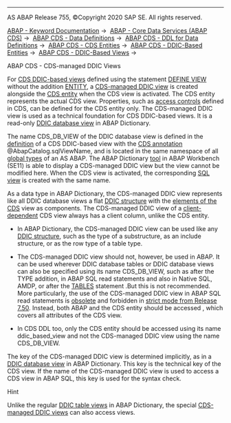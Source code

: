   

* * *

AS ABAP Release 755, ©Copyright 2020 SAP SE. All rights reserved.

[ABAP - Keyword Documentation](javascript:call_link\('abenabap.htm'\)) →  [ABAP - Core Data Services (ABAP CDS)](javascript:call_link\('abencds.htm'\)) →  [ABAP CDS - Data Definitions](javascript:call_link\('abencds_entities.htm'\)) →  [ABAP CDS - DDL for Data Definitions](javascript:call_link\('abencds_f1_ddl_syntax.htm'\)) →  [ABAP CDS - CDS Entities](javascript:call_link\('abencds_view_entity.htm'\)) →  [ABAP CDS - DDIC-Based Entities](javascript:call_link\('abencds_ddic_entity.htm'\)) →  [ABAP CDS - DDIC-Based Views](javascript:call_link\('abencds_v1_views.htm'\)) → 

ABAP CDS - CDS-managed DDIC Views

For [CDS DDIC-based views](javascript:call_link\('abencds_v1_view_glosry.htm'\) "Glossary Entry") defined using the statement [DEFINE VIEW](javascript:call_link\('abencds_define_view_v1.htm'\)) without the addition [ENTITY](javascript:call_link\('abencds_define_view_entity.htm'\)), a [CDS-managed DDIC view](javascript:call_link\('abencds_mngdddic_view_glosry.htm'\) "Glossary Entry") is created alongside the [CDS entity](javascript:call_link\('abencds_entity_glosry.htm'\) "Glossary Entry") when the CDS view is activated. The CDS entity represents the actual CDS view. Properties, such as [access controls](javascript:call_link\('abencds_access_control_glosry.htm'\) "Glossary Entry") defined in CDS, can be defined for the CDS entity only. The CDS-managed DDIC view is used as a technical foundation for CDS DDIC-based views. It is a read-only [DDIC database view](javascript:call_link\('abendatabase_view_glosry.htm'\) "Glossary Entry") in ABAP Dictionary.

The name CDS\_DB\_VIEW of the DDIC database view is defined in the [definition](javascript:call_link\('abencds_define_view_v1.htm'\)) of a CDS DDIC-based view with the [CDS annotation](javascript:call_link\('abencds_annotation_glosry.htm'\) "Glossary Entry") @AbapCatalog.sqlViewName, and is located in the same namespace of all [global types](javascript:call_link\('abenglobal_type_glosry.htm'\) "Glossary Entry") of an AS ABAP. The ABAP Dictionary [tool](javascript:call_link\('abenddic_tools.htm'\)) in ABAP Workbench (SE11) is able to display a CDS-managed DDIC view but the view cannot be modified here. When the CDS view is activated, the corresponding [SQL view](javascript:call_link\('abensql_view_glosry.htm'\) "Glossary Entry") is created with the same name.

As a data type in ABAP Dictionary, the CDS-managed DDIC view represents like all DDIC database views a flat [DDIC structure](javascript:call_link\('abenddic_structures.htm'\)) with the [elements of the CDS](javascript:call_link\('abencds_select_list_entry_v1.htm'\)) view as components. The CDS-managed DDIC view of a [client-dependent](javascript:call_link\('abencds_view_client_handling_v1.htm'\)) CDS view always has a client column, unlike the CDS entity.

-   In ABAP Dictionary, the CDS-managed DDIC view can be used like any [DDIC structure](javascript:call_link\('abenddic_structures.htm'\)), such as the type of a substructure, as an include structure, or as the row type of a table type.

-   The CDS-managed DDIC view should not, however, be used in ABAP. It can be used wherever DDIC database tables or DDIC database views can also be specified using its name CDS\_DB\_VIEW, such as after the TYPE addition, in ABAP SQL read statements and also in Native SQL, AMDP, or after the [TABLES](javascript:call_link\('abaptables.htm'\)) statement .But this is not recommended. More particularly, the use of the CDS-managed DDIC view in ABAP SQL read statements is [obsolete](javascript:call_link\('abenopen_sql_cds_obsolete.htm'\)) and forbidden in [strict mode from Release 7.50](javascript:call_link\('abenopensql_strict_mode_750.htm'\)). Instead, both ABAP and the CDS entity should be accessed , which covers all attributes of the CDS view.

-   In CDS DDL too, only the CDS entity should be accessed using its name ddic\_based\_view and not the CDS-managed DDIC view using the name CDS\_DB\_VIEW.

The key of the CDS-managed DDIC view is determined implicitly, as in a [DDIC database view](javascript:call_link\('abendatabase_view_glosry.htm'\) "Glossary Entry") in ABAP Dictionary. This key is the technical key of the CDS view. If the name of the CDS-managed DDIC view is used to access a CDS view in ABAP SQL, this key is used for the syntax check.

Hint

Unlike the regular [DDIC table views](javascript:call_link\('abentable_view_glosry.htm'\) "Glossary Entry") in ABAP Dictionary, the special [CDS-managed DDIC views](javascript:call_link\('abencds_mngdddic_view_glosry.htm'\) "Glossary Entry") can also access views.